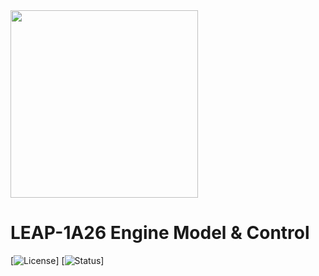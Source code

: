 <img src="https://raw.githubusercontent.com/flybywiresim/fbw-branding/master/png/FBW-Logo.png" placeholder="Flybywire" width="300"/>

# LEAP-1A26 Engine Model & Control

[![License](https://img.shields.io/github/license/flybywiresim/leap-1a26-model)]
[![Status](https://img.shields.io/badge/Status-Unstable%2F%20WIP-blue)]